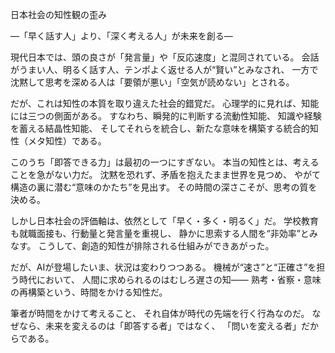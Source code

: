 日本社会の知性観の歪み

―「早く話す人」より、「深く考える人」が未来を創る―

現代日本では、頭の良さが「発言量」や「反応速度」と混同されている。
会話がうまい人、明るく話す人、テンポよく返せる人が“賢い”とみなされ、
一方で沈黙して思考を深める人は「要領が悪い」「空気が読めない」とされる。

だが、これは知性の本質を取り違えた社会的錯覚だ。
心理学的に見れば、知能には三つの側面がある。
すなわち、瞬発的に判断する流動性知能、
知識や経験を蓄える結晶性知能、
そしてそれらを統合し、新たな意味を構築する統合的知性（メタ知性）である。

このうち「即答できる力」は最初の一つにすぎない。
本当の知性とは、考えることを急がない力だ。
沈黙を恐れず、矛盾を抱えたまま世界を見つめ、
やがて構造の裏に潜む“意味のかたち”を見出す。
その時間の深さこそが、思考の質を決める。

しかし日本社会の評価軸は、依然として「早く・多く・明るく」だ。
学校教育も就職面接も、行動量と発言量を重視し、
静かに思索する人間を“非効率”とみなす。
こうして、創造的知性が排除される仕組みができあがった。

だが、AIが登場したいま、状況は変わりつつある。
機械が“速さ”と“正確さ”を担う時代において、
人間に求められるのはむしろ遅さの知――
熟考・省察・意味の再構築という、時間をかける知性だ。

筆者が時間をかけて考えること、
それ自体が時代の先端を行く行為なのだ。
なぜなら、未来を変えるのは「即答する者」ではなく、
「問いを変える者」だからである。
